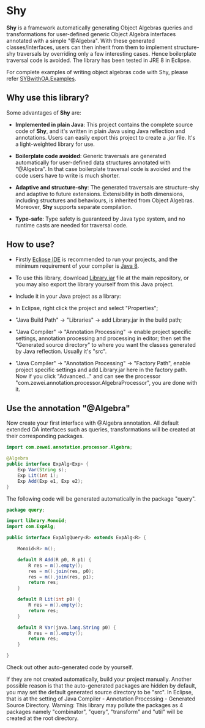 # Shy
__Shy__ is a framework automatically generating Object Algebras queries and transformations for user-defined generic Object Algebra interfaces annotated with a simple "@Algebra". With these generated classes/interfaces, users can then inherit from them to implement structure-shy traversals by overriding only a few interesting cases. Hence boilerplate traversal code is avoided. The library has been tested in JRE 8 in Eclipse. 

For complete examples of writing object algebras code with Shy, please refer [SYBwithOA.Examples](https://github.com/JasonCHU/SYBwithOA/tree/master/Examples).

## Why use this library?

Some advantages of __Shy__ are:

- __Implemented in plain Java__: This project contains the complete source code of __Shy__, and it's written in plain Java using Java reflection and annotations. Users can easily export this project to create a _.jar_ file. It's a light-weighted library for use.

- __Boilerplate code avoided__: Generic traversals are generated automatically for user-defined data structures annotated with "@Algebra". In that case boilerplate traversal code is avoided and the code users have to write is much shorter.

- __Adaptive and structure-shy__: The generated traversals are structure-shy and adaptive to future extensions. Extensibility in both dimensions, including structures and behaviours, is inherited from Object Algebras. Moreover, __Shy__ supports separate compilation.

- __Type-safe__: Type safety is guaranteed by Java type system, and no runtime casts are needed for traversal code.

## How to use?

- Firstly [Eclipse IDE](https://eclipse.org/downloads/) is recommended to run your projects, and the minimum requirement of your compiler is [Java 8](http://www.oracle.com/technetwork/java/javase/downloads/jdk8-downloads-2133151.html).

- To use this library, download [Library.jar](https://github.com/JasonCHU/SYBwithOA/blob/master/Library.jar) file at the main repository, or you may also export the library yourself from this Java project.

- Include it in your Java project as a library:
 - In Eclipse, right click the project and select "Properties";
 - "Java Build Path" -> "Libraries" -> add Library.jar in the build path;
 - "Java Compiler" -> "Annotation Processing" -> enable project specific settings, annotation processing and processing in editor; then set the "Generated source directory" to where you want the classes generated by Java reflection. Usually it's "src".
 - "Java Compiler" -> "Annotation Processing" -> "Factory Path", enable project specific settings and add Library.jar here in the factory path. Now if you click "Advanced..." and can see the processor "com.zewei.annotation.processor.AlgebraProcessor", you are done with it.

## Use the annotation "@Algebra"

Now create your first interface with @Algebra annotation. All default extended OA interfaces such as queries, transformations will be created at their corresponding packages. 

```java
import com.zewei.annotation.processor.Algebra;

@Algebra
public interface ExpAlg<Exp> {
	Exp Var(String s);
	Exp Lit(int i);
	Exp Add(Exp e1, Exp e2);
}
```

The following code will be generated automatically in the package "query". 

```java
package query;

import library.Monoid;
import com.ExpAlg;

public interface ExpAlgQuery<R> extends ExpAlg<R> {

	Monoid<R> m();

	default R Add(R p0, R p1) {
		R res = m().empty();
		res = m().join(res, p0);
		res = m().join(res, p1);
		return res;
	}

	default R Lit(int p0) {
		R res = m().empty();
		return res;
	}

	default R Var(java.lang.String p0) {
		R res = m().empty();
		return res;
	}

}
```

Check out other auto-generated code by yourself. 

If they are not created automatically, build your project manually. Another possible reason is that the auto-generated packages are hidden by default, you may set the default generated source directory to be "src". In Eclipse, that is at the setting of Java Compiler - Annotation Processing - Generated Source Directory. Warning: This library may pollute the packages as 4 packages namely "combinator", "query", "transform" and "util" will be created at the root directory. 
